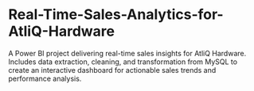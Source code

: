 # Real-Time-Sales-Analytics-for-AtliQ-Hardware
A Power BI project delivering real-time sales insights for AtliQ Hardware. Includes data extraction, cleaning, and transformation from MySQL to create an interactive dashboard for actionable sales trends and performance analysis.
